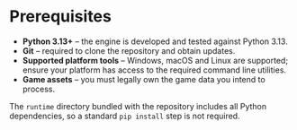 # Prerequisites

- **Python 3.13+** – the engine is developed and tested against Python 3.13.
- **Git** – required to clone the repository and obtain updates.
- **Supported platform tools** – Windows, macOS and Linux are supported; ensure your platform has access to the required command line utilities.
- **Game assets** – you must legally own the game data you intend to process.

The `runtime` directory bundled with the repository includes all Python dependencies, so a standard `pip install` step is not required.
